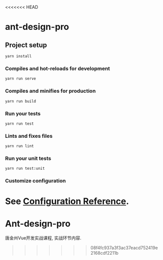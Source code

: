 <<<<<<< HEAD
# ant-design-pro

## Project setup
```
yarn install
```

### Compiles and hot-reloads for development
```
yarn run serve
```

### Compiles and minifies for production
```
yarn run build
```

### Run your tests
```
yarn run test
```

### Lints and fixes files
```
yarn run lint
```

### Run your unit tests
```
yarn run test:unit
```

### Customize configuration
See [Configuration Reference](https://cli.vuejs.org/config/).
=======
# Ant-design-pro
唐金州Vue开发实战课程, 实战环节内容.
>>>>>>> 08f4fc937a3f3ac37eacd752419e2168cdf2211b
